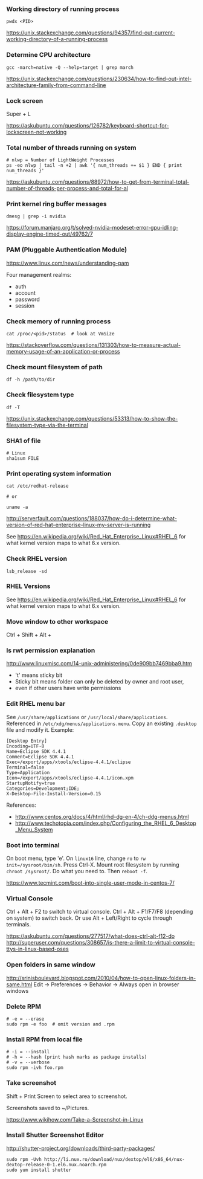 ### Working directory of running process

```
pwdx <PID>
```

https://unix.stackexchange.com/questions/94357/find-out-current-working-directory-of-a-running-process


### Determine CPU architecture

```
gcc -march=native -Q --help=target | grep march
```

https://unix.stackexchange.com/questions/230634/how-to-find-out-intel-architecture-family-from-command-line


### Lock screen

Super + L

https://askubuntu.com/questions/126782/keyboard-shortcut-for-lockscreen-not-working


### Total number of threads running on system

```
# nlwp = Number of LightWeight Processes
ps -eo nlwp | tail -n +2 | awk '{ num_threads += $1 } END { print num_threads }'
```

https://askubuntu.com/questions/88972/how-to-get-from-terminal-total-number-of-threads-per-process-and-total-for-al


### Print kernel ring buffer messages

```
dmesg | grep -i nvidia
```

https://forum.manjaro.org/t/solved-nvidia-modeset-error-gpu-idling-display-engine-timed-out/49762/7


### PAM (Pluggable Authentication Module)

https://www.linux.com/news/understanding-pam

Four management realms:
* auth
* account
* password
* session


### Check memory of running process

```
cat /proc/<pid>/status  # look at VmSize
```

https://stackoverflow.com/questions/131303/how-to-measure-actual-memory-usage-of-an-application-or-process


### Check mount filesystem of path

```
df -h /path/to/dir
```


### Check filesystem type

```
df -T
```

https://unix.stackexchange.com/questions/53313/how-to-show-the-filesystem-type-via-the-terminal


### SHA1 of file

```
# Linux
sha1sum FILE
```


### Print operating system information

```
cat /etc/redhat-release

# or

uname -a
```
http://serverfault.com/questions/188037/how-do-i-determine-what-version-of-red-hat-enterprise-linux-my-server-is-running

See https://en.wikipedia.org/wiki/Red_Hat_Enterprise_Linux#RHEL_6 for what kernel version maps to what 6.x version.


### Check RHEL version

```
lsb_release -sd
```


### RHEL Versions

See https://en.wikipedia.org/wiki/Red_Hat_Enterprise_Linux#RHEL_6 for what kernel version maps to what 6.x version.


### Move window to other workspace

Ctrl + Shift + Alt + <arrow>


### ls rwt permission explanation

http://www.linuxmisc.com/14-unix-administering/0de909bb7469bba9.htm

* 't' means sticky bit
* Sticky bit means folder can only be deleted by owner and root user,
* even if other users have write permissions


### Edit RHEL menu bar

See `/usr/share/applications` or `/usr/local/share/applications`. Referenced in `/etc/xdg/menus/applications.menu`. Copy an existing `.desktop` file and modify it. Example:

```
[Desktop Entry]
Encoding=UTF-8
Name=Eclipse SDK 4.4.1
Comment=Eclipse SDK 4.4.1
Exec=/export/apps/xtools/eclipse-4.4.1/eclipse
Terminal=false
Type=Application
Icon=/export/apps/xtools/eclipse-4.4.1/icon.xpm
StartupNotify=true
Categories=Development;IDE;
X-Desktop-File-Install-Version=0.15
```

References:

* http://www.centos.org/docs/4/html/rhd-dg-en-4/ch-ddg-menus.html
* http://www.techotopia.com/index.php/Configuring_the_RHEL_6_Desktop_Menu_System


### Boot into terminal

On boot menu, type 'e'. On `linux16` line, change `ro` to `rw init=/sysroot/bin/sh`. Press Ctrl-X. Mount root filesystem by running `chroot /sysroot/`. Do what you need to. Then `reboot -f`.

https://www.tecmint.com/boot-into-single-user-mode-in-centos-7/


### Virtual Console

Ctrl + Alt + F2 to switch to virtual console. Ctrl + Alt + F1/F7/F8 (depending on system) to switch back. Or use Alt + Left/Right to cycle through terminals.

https://askubuntu.com/questions/277517/what-does-ctrl-alt-f12-do
http://superuser.com/questions/308657/is-there-a-limit-to-virtual-console-ttys-in-linux-based-oses


### Open folders in same window

http://srinisboulevard.blogspot.com/2010/04/how-to-open-linux-folders-in-same.html
Edit -> Preferences -> Behavior -> Always open in browser windows


### Delete RPM

```
# -e = --erase
sudo rpm -e foo  # omit version and .rpm
```


### Install RPM from local file

```
# -i = --install
# -h = --hash (print hash marks as package installs)
# -v = --verbose
sudo rpm -ivh foo.rpm
```


### Take screenshot

Shift + Print Screen to select area to screenshot.

Screenshots saved to ~/Pictures.

https://www.wikihow.com/Take-a-Screenshot-in-Linux


### Install Shutter Screenshot Editor

http://shutter-project.org/downloads/third-party-packages/

```
sudo rpm -Uvh http://li.nux.ro/download/nux/dextop/el6/x86_64/nux-dextop-release-0-1.el6.nux.noarch.rpm
sudo yum install shutter
```
